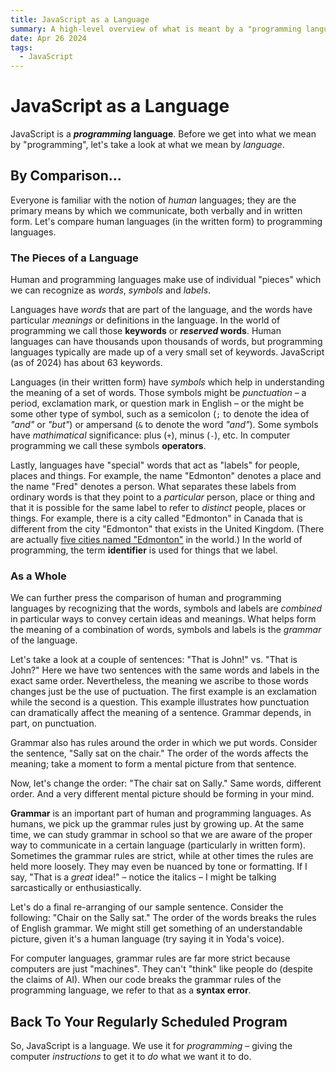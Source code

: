 ```yaml
---
title: JavaScript as a Language
summary: A high-level overview of what is meant by a "programming language".
date: Apr 26 2024
tags:
  - JavaScript
---
```

# JavaScript as a Language

JavaScript is a ***programming* language**. Before we get into what we mean by "programming", let's take a look at what we mean by *language*.

## By Comparison...

Everyone is familiar with the notion of *human* languages; they are the primary means by which we communicate, both verbally and in written form. Let's compare human languages (in the written form) to programming languages.

### The Pieces of a Language

Human and programming languages make use of individual "pieces" which we can recognize as *words*, *symbols* and *labels*.

Languages have *words* that are part of the language, and the words have particular *meanings* or definitions in the language. In the world of programming we call those **keywords** or ***reserved* words**. Human languages can have thousands upon thousands of words, but programming languages typically are made up of a very small set of keywords. JavaScript (as of 2024) has about 63 keywords.

Languages (in their written form) have *symbols* which help in understanding the meaning of a set of words. Those symbols might be *punctuation* &ndash; a period, exclamation mark, or question mark in English &ndash; or the might be some other type of symbol, such as a semicolon (`;` to denote the idea of *"and"* or *"but"*) or ampersand (`&` to denote the word *"and"*). Some symbols have *mathimatical* significance: plus (`+`), minus (`-`), etc. In computer programming we call these symbols **operators**.

Lastly, languages have "special" words that act as "labels" for people, places and things. For example, the name "Edmonton" denotes a place and the name "Fred" denotes a person. What separates these labels from ordinary words is that they point to a *particular* person, place or thing and that it is possible for the same label to refer to *distinct* people, places or things. For example, there is a city called "Edmonton" in Canada that is different from the city "Edmonton" that exists in the United Kingdom. (There are actually [five cities named "Edmonton"](https://geotargit.com/called.php?qcity=Edmonton) in the world.) In the world of programming, the term **identifier** is used for things that we label.

### As a Whole

We can further press the comparison of human and programming languages by recognizing that the words, symbols and labels are *combined* in particular ways to convey certain ideas and meanings. What helps form the meaning of a combination of words, symbols and labels is the *grammar* of the language.

Let's take a look at a couple of sentences: "That is John!" vs. "That is John?" Here we have two sentences with the same words and labels in the exact same order. Nevertheless, the meaning we ascribe to those words changes just be the use of puctuation. The first example is an exclamation while the second is a question. This example illustrates how punctuation can dramatically affect the meaning of a sentence. Grammar depends, in part, on punctuation.

Grammar also has rules around the order in which we put words. Consider the sentence, "Sally sat on the chair." The order of the words affects the meaning; take a moment to form a mental picture from that sentence.

Now, let's change the order: "The chair sat on Sally." Same words, different order. And a very different mental picture should be forming in your mind.

**Grammar** is an important part of human and programming languages. As humans, we pick up the grammar rules just by growing up. At the same time, we can study grammar in school so that we are aware of the proper way to communicate in a certain language (particularly in written form). Sometimes the grammar rules are strict, while at other times the rules are held more loosely. They may even be nuanced by tone or formatting. If I say, "That is a *great* idea!" &ndash; notice the italics &ndash; I might be talking sarcastically or enthusiastically.

Let's do a final re-arranging of our sample sentence. Consider the following: "Chair on the Sally sat." The order of the words breaks the rules of English grammar. We might still get something of an understandable picture, given it's a human language (try saying it in Yoda's voice).

For computer languages, grammar rules are far more strict because computers are just "machines". They can't "think" like people do (despite the claims of AI). When our code breaks the grammar rules of the programming language, we refer to that as a **syntax error**.

## Back To Your Regularly Scheduled Program

So, JavaScript is a language. We use it for *programming* &ndash; giving the computer *instructions* to get it to *do* what we want it to do.
